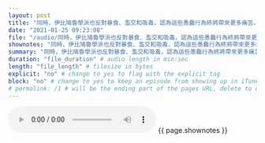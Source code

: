 ```yaml
---
layout: post
title: "同時，伊比鳩魯學派也反對暴食、濫交和吸毒，認為這些愚蠢行為終將帶來更多痛苦。" # quotes allow forbidden characters like the colon
date: "2021-01-25 09:23:08"
file: "/audio/同時，伊比鳩魯學派也反對暴食、濫交和吸毒，認為這些愚蠢行為終將帶來更多痛苦。.mp3"
shownotes: "同時，伊比鳩魯學派也反對暴食、濫交和吸毒，認為這些愚蠢行為終將帶來更多痛苦。"
summary: "同時，伊比鳩魯學派也反對暴食、濫交和吸毒，認為這些愚蠢行為終將帶來更多痛苦。"
duration: "file_duration" # audio length in min:sec
length: "file_length" # filesize in bytes
explicit: "no" # change to yes to flag with the explicit tag
block: "no" # change to yes to keep an episode from showing up in iTunes
# permalink: /1 # will be the ending part of the pages URL, delete to default to the title
---
```


<audio controls>
<source src="{{site.url}}{{site.baseurl}}{{ page.file }}" type="audio/x-mp3">
Your browser does not support the audio element.
</audio>
{{ page.shownotes }}
